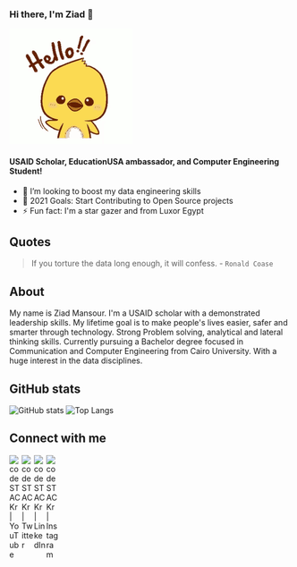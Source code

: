 ### Hi there, I'm Ziad 👋
![Hello](https://github.com/ZiadMansourM/ZiadMansourM/raw/master/hello.gif)

#### USAID Scholar, EducationUSA ambassador, and Computer Engineering Student!

- 👯 I’m looking to boost my data engineering skills
- 🥅 2021 Goals: Start Contributing to Open Source projects
- ⚡ Fun fact: I'm a star gazer and from Luxor Egypt

Quotes
-----
> If you torture the data long enough, it will confess. - `Ronald Coase`

About
-----
My name is Ziad Mansour. I'm a USAID scholar with a demonstrated leadership skills. My lifetime goal is to make people's lives easier, safer and smarter through technology. Strong Problem solving, analytical and lateral thinking skills. Currently pursuing a Bachelor degree focused in Communication and Computer Engineering from Cairo University. With a huge interest in the data disciplines. 

GitHub stats
------------
![GitHub stats](https://github-readme-stats.vercel.app/api?username=ZiadMansourM&count_private&show_icons=true&theme=onedark)
![Top Langs](https://github-readme-stats.vercel.app/api/top-langs/?username=ZiadMansourM&theme=buefy&layout=compact)


Connect with me
---------------
[<img align="left" alt="codeSTACKr | YouTube" width="22px" src="https://cdn.jsdelivr.net/npm/simple-icons@v3/icons/facebook.svg" />][facebook]
[<img align="left" alt="codeSTACKr | Twitter" width="22px" src="https://cdn.jsdelivr.net/npm/simple-icons@v3/icons/twitter.svg" />][twitter]
[<img align="left" alt="codeSTACKr | LinkedIn" width="22px" src="https://cdn.jsdelivr.net/npm/simple-icons@v3/icons/linkedin.svg" />][linkedin]
[<img align="left" alt="codeSTACKr | Instagram" width="22px" src="https://cdn.jsdelivr.net/npm/simple-icons@v3/icons/instagram.svg" />][instagram]

</br>

[twitter]: https://twitter.com/Ziad_M_404
[facebook]: https://www.facebook.com/Ziad.M.404
[instagram]: https://www.instagram.com/ziad_m_404/
[linkedin]: https://www.linkedin.com/in/ziad-mansour/

<!--
**ZiadMansourM/ZiadMansourM** is a ✨ _special_ ✨ repository because its `README.md` (this file) appears on your GitHub profile.

Here are some ideas to get you started:

- 🔭 I’m currently working on ...
- 🌱 I’m currently learning ...
- 👯 I’m looking to collaborate on ...
- 🤔 I’m looking for help with ...
- 💬 Ask me about ...
- 📫 How to reach me: ...
- 😄 Pronouns: ...
- ⚡ Fun fact: ...
-->

